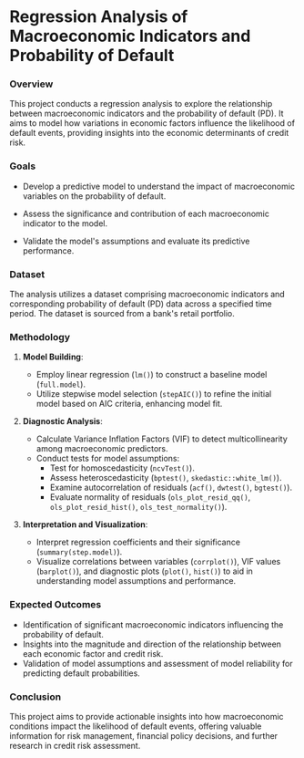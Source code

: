 # Regression Analysis of Macroeconomic Indicators and Probability of Default
### Overview

This project conducts a regression analysis to explore the relationship between macroeconomic indicators and the probability of default (PD). It aims to model how variations in economic factors influence the likelihood of default events, providing insights into the economic determinants of credit risk.

### Goals

 - Develop a predictive model to understand the impact of macroeconomic variables on the probability of default.

- Assess the significance and contribution of each macroeconomic indicator to the model.

- Validate the model's assumptions and evaluate its predictive performance.

### Dataset

The analysis utilizes a dataset comprising macroeconomic indicators and corresponding probability of default (PD) data across a specified time period. The dataset is sourced from a bank's retail portfolio.

### Methodology

1.  **Model Building**:
    
    -   Employ linear regression (`lm()`) to construct a baseline model (`full.model`).
    -   Utilize stepwise model selection (`stepAIC()`) to refine the initial model based on AIC criteria, enhancing model fit.
2.  **Diagnostic Analysis**:
    
    -   Calculate Variance Inflation Factors (VIF) to detect multicollinearity among macroeconomic predictors.
    -   Conduct tests for model assumptions:
        -   Test for homoscedasticity (`ncvTest()`).
        -   Assess heteroscedasticity (`bptest()`, `skedastic::white_lm()`).
        -   Examine autocorrelation of residuals (`acf()`, `dwtest()`, `bgtest()`).
        -   Evaluate normality of residuals (`ols_plot_resid_qq()`, `ols_plot_resid_hist()`, `ols_test_normality()`).
3.  **Interpretation and Visualization**:
    
    -   Interpret regression coefficients and their significance (`summary(step.model)`).
    -   Visualize correlations between variables (`corrplot()`), VIF values (`barplot()`), and diagnostic plots (`plot()`, `hist()`) to aid in understanding model assumptions and performance.

### Expected Outcomes

-   Identification of significant macroeconomic indicators influencing the probability of default.
-   Insights into the magnitude and direction of the relationship between each economic factor and credit risk.
-   Validation of model assumptions and assessment of model reliability for predicting default probabilities.

### Conclusion

This project aims to provide actionable insights into how macroeconomic conditions impact the likelihood of default events, offering valuable information for risk management, financial policy decisions, and further research in credit risk assessment.
